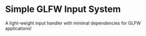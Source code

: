 # Simple GLFW Input System
A light-weight input handler with minimal dependencies for GLFW applications!
